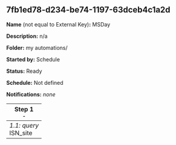 ## 7fb1ed78-d234-be74-1197-63dceb4c1a2d

**Name** (not equal to External Key)**:** MSDay

**Description:** n/a

**Folder:** my automations/

**Started by:** Schedule

**Status:** Ready

**Schedule:** Not defined

**Notifications:** _none_


| Step 1<br>_<small>-</small>_ |
| --- |
| _1.1: query_<br>ISN_site |
